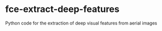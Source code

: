 # fce-extract-deep-features
Python code for the extraction of deep visual features from aerial images
